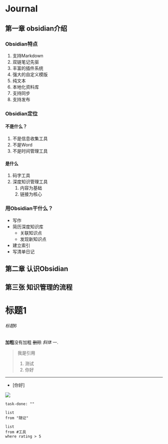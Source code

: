 # Journal 

## 第一章 obsidian介绍

### Obsidian特点
1. 支持Markdown
2. 双链笔记先驱
3. 丰富的插件系统
4. 强大的自定义模版
5. 纯文本
6. 本地化资料库
7. 支持同步
8. 支持发布

### Obsidian定位

#### 不是什么？
1. 不是信息收集工具
2. 不是Word
3. 不是时间管理工具
#### 是什么
1. 码字工具
2. 深度知识管理工具
	1. 内容为基础
	2. 链接为核心



### 用Obsidian干什么？
+ 写作
+ 简历深度知识库
	+ 关联知识点
	+ 发现新知识点
+ 建立索引
+ 写清单日记


## 第二章 认识Obsidian


## 第三张 知识管理的流程

# 标题1
###### 标题6


**加粗**没有加粗
~~删除~~
*斜体*
 一. 
 > 我是引用
 > 1. 测试
 > 2. 你好



---





- [你好]


 ![](Pasted%20image%2020240109232217.png)





``` query
task-done: ""
```



``` dataview
list 
from "随记"
```
``` dataview
list
from #工具 
where rating > 5
```



